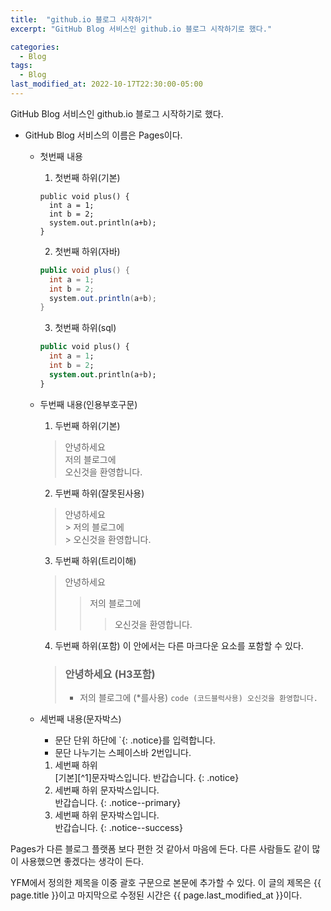 ```yaml
---
title:  "github.io 블로그 시작하기"
excerpt: "GitHub Blog 서비스인 github.io 블로그 시작하기로 했다."

categories:
  - Blog
tags:
  - Blog
last_modified_at: 2022-10-17T22:30:00-05:00
---
```


GitHub Blog 서비스인 github.io 블로그 시작하기로 했다.  
* GitHub Blog 서비스의 이름은 Pages이다.
  * 첫번째 내용
    1. 첫번째 하위(기본)
      ```
      public void plus() {
        int a = 1;
        int b = 2;
        system.out.println(a+b);
      }
      ```
    2. 첫번째 하위(자바)
      ```java
      public void plus() {
        int a = 1;
        int b = 2;
        system.out.println(a+b);
      }
      ```
    3. 첫번째 하위(sql)
      ```sql
      public void plus() {
        int a = 1;
        int b = 2;
        system.out.println(a+b);
      }
      ```

  * 두번째 내용(인용부호구문)
    1. 두번째 하위(기본)
      > 안녕하세요    
      > 저의 블로그에  
      > 오신것을 환영합니다.  
    2. 두번째 하위(잘못된사용)
      > 안녕하세요  
        > 저의 블로그에  
          > 오신것을 환영합니다.
    3. 두번째 하위(트리이해)
      > 안녕하세요
      > > 저의 블로그에  
      > > > 오신것을 환영합니다.
    4. 두번째 하위(포함)
      이 안에서는 다른 마크다운 요소를 포함할 수 있다.
      > ### 안녕하세요 (H3포함)
      > * 저의 블로그에 (*를사용)
      >      	```
      >      	code (코드블럭사용)
      >         오신것을 환영합니다.
      >      	```
  
  
  
  * 세번째 내용(문자박스)  
    * 문단 단위 하단에 `{: .notice}를 입력합니다.
    * 문단 나누기는 스페이스바 2번입니다.
    1. 세번째 하위  
      [기본][^1]문자박스입니다.
      반갑습니다.
      {: .notice}
    2. 세번째 하위
      문자박스입니다.  
      반갑습니다.
      {: .notice--primary}
    3. 세번째 하위
      문자박스입니다.  
      반갑습니다.
      {: .notice--success}



Pages가 다른 블로그 플랫폼 보다 편한 것 같아서 마음에 든다.
다른 사람들도 같이 많이 사용했으면 좋겠다는 생각이 든다.

YFM에서 정의한 제목을 이중 괄호 구문으로 본문에 추가할 수 있다.
이 글의 제목은 {{ page.title }}이고
마지막으로 수정된 시간은 {{ page.last_modified_at }}이다.
